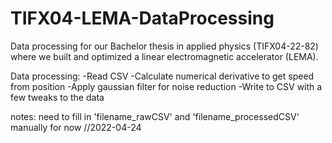 # TIFX04-LEMA-DataProcessing
Data processing for our Bachelor thesis in applied physics (TIFX04-22-82) where we built and optimized a linear electromagnetic accelerator (LEMA).

Data processing:
-Read CSV
-Calculate numerical derivative to get speed from position
-Apply gaussian filter for noise reduction
-Write to CSV with a few tweaks to the data

notes:
need to fill in 
'filename_rawCSV' and 'filename_processedCSV' manually for now //2022-04-24
